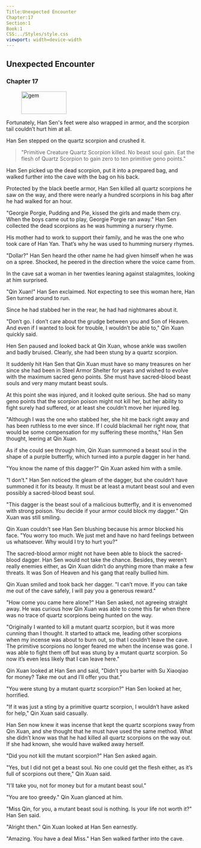 ```yaml
---
Title:Unexpected Encounter 
Chapter:17 
Section:1 
Book:1 
CSS:../Styles/style.css 
viewport: width=device-width
---
```

  
## Unexpected Encounter
### Chapter 17
  
<figure>
	<img src="../Images/gem.gif" alt="gem" id="gem" width="120" height="60" />
</figure>
  

  
Fortunately, Han Sen's feet were also wrapped in armor, and the scorpion tail couldn’t hurt him at all.

Han Sen stepped on the quartz scorpion and crushed it.

> "Primitive Creature Quartz Scorpion killed. No beast soul gain. Eat the flesh of Quartz Scorpion to gain zero to ten primitive geno points."

Han Sen picked up the dead scorpion, put it into a prepared bag, and walked further into the cave with the bag on his back.

Protected by the black beetle armor, Han Sen killed all quartz scorpions he saw on the way, and there were nearly a hundred scorpions in his bag after he had walked for an hour.

"Georgie Porgie, Pudding and Pie, kissed the girls and made them cry. When the boys came out to play, Georgie Porgie ran away." Han Sen collected the dead scorpions as he was humming a nursery rhyme.

His mother had to work to support their family, and he was the one who took care of Han Yan. That’s why he was used to humming nursery rhymes.

"Dollar?" Han Sen heard the other name he had given himself when he was on a spree. Shocked, he peered in the direction where the voice came from.

In the cave sat a woman in her twenties leaning against stalagmites, looking at him surprised.

"Qin Xuan!" Han Sen exclaimed. Not expecting to see this woman here, Han Sen turned around to run.

Since he had stabbed her in the rear, he had had nightmares about it.

"Don’t go. I don’t care about the grudge between you and Son of Heaven. And even if I wanted to look for trouble, I wouldn’t be able to," Qin Xuan quickly said.

Hen Sen paused and looked back at Qin Xuan, whose ankle was swollen and badly bruised. Clearly, she had been stung by a quartz scorpion.

It suddenly hit Han Sen that Qin Xuan must have so many treasures on her since she had been in Steel Armor Shelter for years and wished to evolve with the maximum sacred geno points. She must have sacred-blood beast souls and very many mutant beast souls.

At this point she was injured, and it looked quite serious. She had so many geno points that the scorpion poison might not kill her, but her ability to fight surely had suffered, or at least she couldn’t move her injured leg.

"Although I was the one who stabbed her, she hit me back right away and has been ruthless to me ever since. If I could blackmail her right now, that would be some compensation for my suffering these months," Han Sen thought, leering at Qin Xuan.

As if she could see through him, Qin Xuan summoned a beast soul in the shape of a purple butterfly, which turned into a purple dagger in her hand.

"You know the name of this dagger?" Qin Xuan asked him with a smile.

"I don’t." Han Sen noticed the gleam of the dagger, but she couldn’t have summoned it for its beauty. It must be at least a mutant beast soul and even possibly a sacred-blood beast soul.

"This dagger is the beast soul of a malicious butterfly, and it is envenomed with strong poison. You decide if your armor could block my dagger." Qin Xuan was still smiling.

Qin Xuan couldn’t see Han Sen blushing because his armor blocked his face. "You worry too much. We just met and have no hard feelings between us whatsoever. Why would I try to hurt you?"

The sacred-blood armor might not have been able to block the sacred-blood dagger. Han Sen would not take the chance. Besides, they weren’t really enemies either, as Qin Xuan didn’t do anything more than make a few threats. It was Son of Heaven and his gang that really bullied him.

Qin Xuan smiled and took back her dagger. "I can’t move. If you can take me out of the cave safely, I will pay you a generous reward."

"How come you came here alone?" Han Sen asked, not agreeing straight away. He was curious how Qin Xuan was able to come this far when there was no trace of quartz scorpions being hunted on the way.

"Originally I wanted to kill a mutant quartz scorpion, but it was more cunning than I thought. It started to attack me, leading other scorpions when my incense was about to burn out, so that I couldn’t leave the cave. The primitive scorpions no longer feared me when the incense was gone. I was able to fight them off but was stung by a mutant quartz scorpion. So now it’s even less likely that I can leave here."

Qin Xuan looked at Han Sen and said, "Didn’t you barter with Su Xiaoqiao for money? Take me out and I’ll offer you that."

"You were stung by a mutant quartz scorpion?" Han Sen looked at her, horrified.

"If it was just a sting by a primitive quartz scorpion, I wouldn’t have asked for help," Qin Xuan said casually.

Han Sen now knew it was incense that kept the quartz scorpions sway from Qin Xuan, and she thought that he must have used the same method. What she didn’t know was that he had killed all quartz scorpions on the way out. If she had known, she would have walked away herself.

"Did you not kill the mutant scorpion?" Han Sen asked again.

"Yes, but I did not get a beast soul. No one could get the flesh either, as it’s full of scorpions out there," Qin Xuan said.

"I’ll take you, not for money but for a mutant beast soul."

"You are too greedy." Qin Xuan glanced at him.

"Miss Qin, for you, a mutant beast soul is nothing. Is your life not worth it?" Han Sen said.

"Alright then." Qin Xuan looked at Han Sen earnestly.

"Amazing. You have a deal Miss." Han Sen walked farther into the cave.